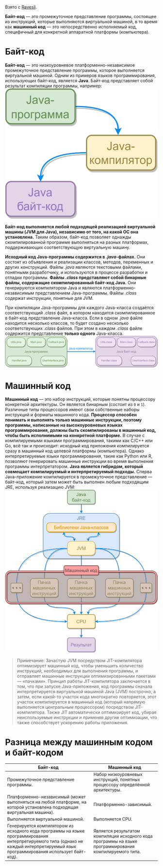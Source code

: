 Взято с [Ravesli](https://ravesli.com/difference-between-machine-code-and-bytecode/).

**Байт-код** — это промежуточное представление программы, состоящее из инструкций, которые выполняются виртуальной машиной, в то время как **машинный код** — это непосредственно исполняемый код, специфичный для конкретной аппаратной платформы (компьютера).
# Байт-код
**Байт-код** — это низкоуровневое платформенно-независимое промежуточное представление программы, которое выполняется виртуальной машиной. Одним из примеров языков программирования, использующих байт-код, является **Java**. Байт-код представляет собой результат компиляции программы, например:
![byte_code1](/pictures/byte_code1.png)

**Байт-код выполняется любой подходящей реализацией виртуальной машины (JVM для Java), независимо от того, на какой ОС она установлена.** Таким образом, байт-код позволяет однажды скомпилированной программе выполняться на разных платформах, поддерживающих соответствующую виртуальную машину.

**Исходный код Java-программы содержится в *.java*-файлах.** Они состоят из объявления и реализации классов, методов, переменных и других конструкций. Файлы *.java* являются текстовыми файлами, понятными разработчику, и используются в процессе разработки и отладки программы. **Файлы *.class* представляют собой бинарные файлы, содержащие скомпилированный байт-код Java.** Они генерируются компилятором Java и являются платформенно-независимым представлением Java-программы. Файлы *.class* содержат инструкции, понятные для JVM.

При компиляции Java-программы для каждого Java-класса создаётся соответствующий *.class* файл, в котором находится скомпилированное в байт-код представление Java-класса. Если в одном *.java* файле находится несколько классов, то будет создано несколько соответствующих *.class* файлов. При этом в каждом *.class* файле содержится представление **только одного** Java-класса.
![byte_code2](/pictures/byte_code2.png)
# Машинный код
**Машинный код** — это набор инструкций, которые понятны процессору конкретной архитектуры. Он является бинарным (состоит из `0` и `1`). Различные типы процессоров имеют свои собственные наборы инструкций и форматы машинного кода. **Процессор способен понимать и выполнять только машинные инструкции, поэтому программы, написанные на высокоуровневых языках программирования, должны быть скомпилированы в машинный код, чтобы быть исполнимыми на конкретной платформе.** В случае с компилируемыми языками программирования, такими как С/C++ или Go, всё так и происходит: исходный код приложения компилируется сразу в машинный код целевой платформы (компьютера). Однако интерпретируемые языки программирования, такие как Python или R, позволяют генерировать машинные инструкции во время выполнения программы интерпретатором. **Java является гибридом, который совмещает компилируемый и интерпретируемый подходы.** Сперва Java-приложение компилируется в промежуточное представление — байт-код, который затем может быть выполнен любым подходящим JRE, используя реализацию JVM:
![machine_code](/pictures/machine_code.png)

> Примечание: Зачастую JVM посредством JIT-компилятора оптимизирует машинный код, чтобы уменьшить количество инструкций, необходимых для выполнения программы, и отправляет машинные инструкции оптимизированными пакетами — «пачками». Принцип работы JIT-компилятора заключается в том, что при запуске Java-приложения, код программы сначала интерпретируется виртуальной машиной Java (JVM) построчно, а затем, если какой-то участок кода многократно повторяется, этот участок компилируется в машинный код (который напрямую выполняется центральным процессором) посредством JIT-компилятора. Также JIT автоматически оптимизирует код, убирая неиспользуемые инструкции и применяя другие оптимизации, что также способствует ускорению работы приложения.
# Разница между машинным кодом и байт-кодом
| Байт-код                                                                                                                                                                              | Машинный код                                                                                            |
| ------------------------------------------------------------------------------------------------------------------------------------------------------------------------------------- | ------------------------------------------------------------------------------------------------------- |
| Промежуточное представление программы.                                                                                                                                                | Набор низкоуровневых инструкций, понятных процессору определённой архитектуры.                          |
| Платформенно-независимый (может выполняться на любой платформе, на которой установлена подходящая виртуальная машина).                                                                | Платформенно-зависимый.                                                                                 |
| Выполняется виртуальной машиной.                                                                                                                                                      | Выполняется CPU.                                                                                        |
| Генерируется компилятором из исходного кода программы на языке программирования интерпретируемого типа (однако не каждый интерпретируемый язык программирования использует байт-код). | Является результатом компиляции исходного кода программы на языке программирования компилируемого типа. |